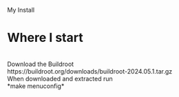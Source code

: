 My Install
<br>
# Where I start #
<br>
Download the Buildroot 
<br>
https://buildroot.org/downloads/buildroot-2024.05.1.tar.gz
<br>
When downloaded and extracted run <br>
*make menuconfig*

